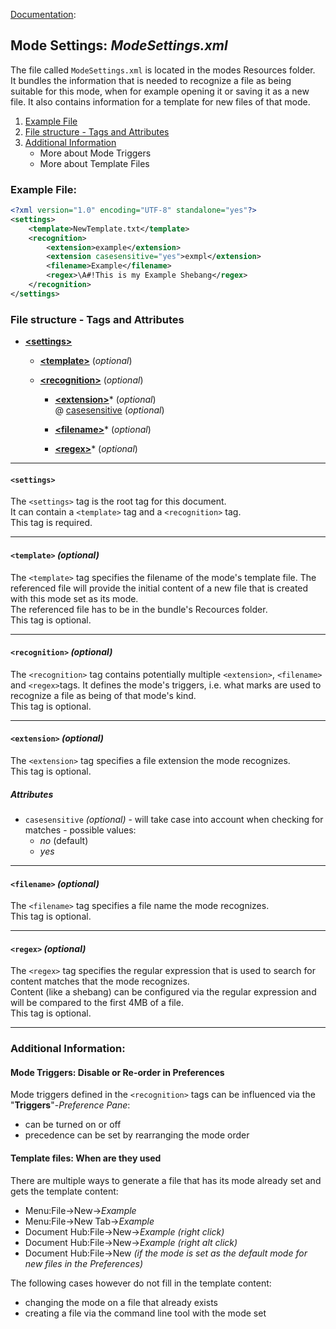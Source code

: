 [Documentation][ModeExample]:
## Mode Settings: _ModeSettings.xml_

The file called `ModeSettings.xml` is located in the modes Resources folder.  
It bundles the information that is needed to recognize a file as being suitable for this mode, when for example opening it or saving it as a new file.
It also contains information for a template for new files of that mode.

1. [Example File](#ExampleFile)
2. [File structure - Tags and Attributes](#FileStructure)
3. [Additional Information](#AdditionalInformation)
	* More about Mode Triggers
	* More about Template Files


### <a name="ExampleFile"></a>Example File:

```xml
<?xml version="1.0" encoding="UTF-8" standalone="yes"?>
<settings>
	<template>NewTemplate.txt</template>
	<recognition>
		<extension>example</extension>
		<extension casesensitive="yes">exmpl</extension>
		<filename>Example</filename>
		<regex>\A#!This is my Example Shebang</regex>
	</recognition>
</settings>
```


### <a name="FileStructure"></a>File structure - Tags and Attributes

* [**&lt;settings&gt;**](#tag_settings)
	* [**&lt;template&gt;**](#tag_template) (_optional_)

	* [**&lt;recognition&gt;**](#tag_recognition) (_optional_)
		* [**&lt;extension&gt;**](#tag_extension)* (_optional_)  
		@ [casesensitive](#attribute_casesensitive) (_optional_)  

		* [**&lt;filename&gt;**](#tag_filename)* (_optional_)
		* [**&lt;regex&gt;**](#tag_regex)* (_optional_)


---
#### <a name="tag_settings"></a>`<settings>`
The `<settings>` tag is the root tag for this document.  
It can contain a `<template>` tag and a `<recognition>` tag.  
This tag is required.  


---
#### <a name="tag_template"></a>`<template>` _(optional)_
The `<template>` tag specifies the filename of the mode's template file. The referenced file will provide the initial content of a new file that is created with this mode set as its mode.  
The referenced file has to be in the bundle's Recources folder.  
This tag is optional.  


---
#### <a name="tag_recognition"></a>`<recognition>` _(optional)_
The `<recognition>` tag contains potentially multiple `<extension>`, `<filename>` and `<regex>`tags. It defines the mode's triggers, i.e. what marks are used to recognize a file as being of that mode's kind.  
This tag is optional.  


---
#### <a name="tag_extension"></a>`<extension>` _(optional)_
The `<extension>` tag specifies a file extension the mode recognizes.  
This tag is optional.

##### Attributes

* <a name="attribute_casesensitive"></a>`casesensitive` _(optional)_ - will take case into account when checking for matches - possible values:
	* _no_ (default)
	* _yes_
	

---
#### <a name="tag_filename"></a>`<filename>` _(optional)_
The `<filename>` tag specifies a file name the mode recognizes.  
This tag is optional.


---
#### <a name="tag_regex"></a>`<regex>` _(optional)_
The `<regex>` tag specifies the regular expression that is used to search for content matches that the mode recognizes.  
Content (like a shebang) can be configured via the regular expression and will be compared to the first 4MB of a file.  
This tag is optional.


---
### <a name="AdditionalInformation"></a>Additional Information:

#### Mode Triggers: Disable or Re-order in Preferences

Mode triggers defined in the `<recognition>` tags can be influenced via the "**Triggers**"-_Preference Pane_:

* can be turned on or off  
* precedence can be set by rearranging the mode order 


#### Template files: When are they used

There are multiple ways to generate a file that has its mode already set and gets the template content:

* Menu:File->New->_Example_
* Menu:File->New Tab->_Example_
* Document Hub:File->New->_Example_ _(right click)_
* Document Hub:File->New->_Example_ _(right alt click)_
* Document Hub:File->New _(if the mode is set as the default mode for new files in the Preferences)_

The following cases however do not fill in the template content:

* changing the mode on a file that already exists
* creating a file via the command line tool with the mode set


<!-- Referenced Paths -->
[ModeExample]: .. "SubEthaEdit 4 Example Mode Documentation"
